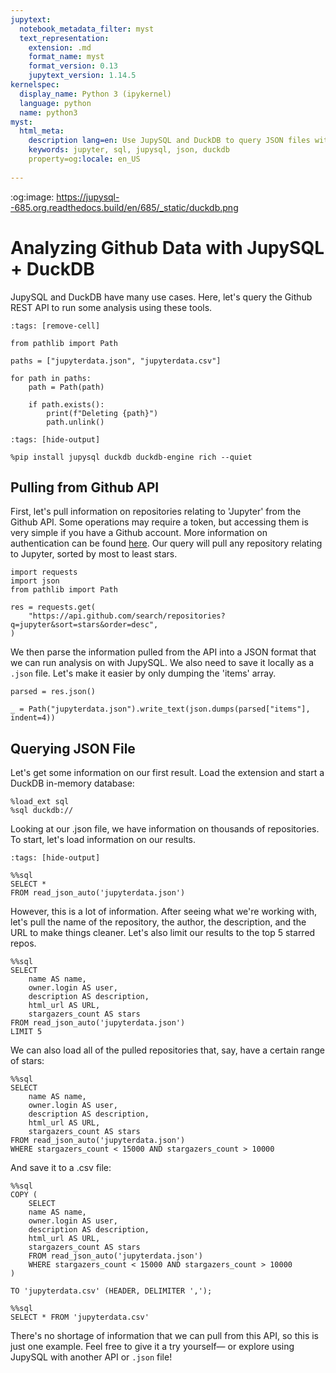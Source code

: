 ```yaml
---
jupytext:
  notebook_metadata_filter: myst
  text_representation:
    extension: .md
    format_name: myst
    format_version: 0.13
    jupytext_version: 1.14.5
kernelspec:
  display_name: Python 3 (ipykernel)
  language: python
  name: python3
myst:
  html_meta:
    description lang=en: Use JupySQL and DuckDB to query JSON files with SQL
    keywords: jupyter, sql, jupysql, json, duckdb
    property=og:locale: en_US
   
---
```


:og:image: https://jupysql--685.org.readthedocs.build/en/685/_static/duckdb.png

# Analyzing Github Data with JupySQL + DuckDB

JupySQL and DuckDB have many use cases. Here, let's query the Github REST API to run some analysis using these tools.

```{code-cell} ipython3
:tags: [remove-cell]

from pathlib import Path

paths = ["jupyterdata.json", "jupyterdata.csv"]

for path in paths:
    path = Path(path)

    if path.exists():
        print(f"Deleting {path}")
        path.unlink()
```

```{code-cell} ipython3
:tags: [hide-output]

%pip install jupysql duckdb duckdb-engine rich --quiet
```

## Pulling from Github API

First, let's pull information on repositories relating to 'Jupyter' from the Github API. Some operations may require a token, but accessing them is very simple if you have a Github account. More information on authentication can be found [here](https://docs.github.com/en/rest/guides/getting-started-with-the-rest-api?apiVersion=2022-11-28#authenticating). Our query will pull any repository relating to Jupyter, sorted by most to least stars.

```{code-cell} ipython3
import requests
import json
from pathlib import Path

res = requests.get(
    "https://api.github.com/search/repositories?q=jupyter&sort=stars&order=desc",
)
```

We then parse the information pulled from the API into a JSON format that we can run analysis on with JupySQL. We also need to save it locally as a `.json` file. Let's make it easier by only dumping the 'items' array.

```{code-cell} ipython3
parsed = res.json()

_ = Path("jupyterdata.json").write_text(json.dumps(parsed["items"], indent=4))
```

## Querying JSON File

Let's get some information on our first result. Load the extension and start a DuckDB in-memory database:

```{code-cell} ipython3
%load_ext sql
%sql duckdb://
```

Looking at our .json file, we have information on thousands of repositories. To start, let's load information on our results.

```{code-cell} ipython3
:tags: [hide-output]

%%sql
SELECT *
FROM read_json_auto('jupyterdata.json')
```

However, this is a lot of information. After seeing what we're working with, let's pull the name of the repository, the author, the description, and the URL to make things cleaner. Let's also limit our results to the top 5 starred repos.

```{code-cell} ipython3
%%sql
SELECT 
    name AS name,
    owner.login AS user,
    description AS description,
    html_url AS URL,
    stargazers_count AS stars
FROM read_json_auto('jupyterdata.json')
LIMIT 5
```

We can also load all of the pulled repositories that, say, have a certain range of stars:

```{code-cell} ipython3
%%sql
SELECT 
    name AS name,
    owner.login AS user,
    description AS description,
    html_url AS URL,
    stargazers_count AS stars
FROM read_json_auto('jupyterdata.json')
WHERE stargazers_count < 15000 AND stargazers_count > 10000 
```

And save it to a .csv file:

```{code-cell} ipython3
%%sql
COPY (
    SELECT
    name AS name,
    owner.login AS user,
    description AS description,
    html_url AS URL,
    stargazers_count AS stars
    FROM read_json_auto('jupyterdata.json')
    WHERE stargazers_count < 15000 AND stargazers_count > 10000 
)

TO 'jupyterdata.csv' (HEADER, DELIMITER ',');
```

```{code-cell} ipython3
%%sql
SELECT * FROM 'jupyterdata.csv'
```

There's no shortage of information that we can pull from this API, so this is just one example. Feel free to give it a try yourself— or explore using JupySQL with another API or `.json` file!

